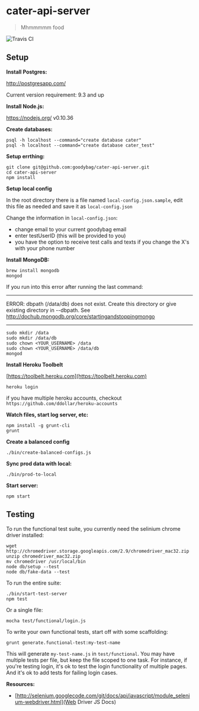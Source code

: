 # cater-api-server

> Mhmmmmm food

![Travis CI](https://magnum.travis-ci.com/goodybag/cater-api-server.svg?token=Y9pCkdx3gqFuzfxv2XR4)

## Setup

__Install Postgres:__

http://postgresapp.com/

Current version requirement: 9.3 and up

__Install Node.js:__

https://nodejs.org/  v0.10.36

__Create databases:__

```
psql -h localhost --command="create database cater"
psql -h localhost --command="create database cater_test"
```

__Setup errthing:__

```
git clone git@github.com:goodybag/cater-api-server.git
cd cater-api-server
npm install
```

__Setup local config__

In the root directory there is a file named `local-config.json.sample`, edit
this file as needed and save it as `local-config.json`

Change the information in `local-config.json`:  
- change email to your current goodybag email  
- enter testUserID (this will be provided to you)  
- you have the option to receive test calls and texts if you change the X's with your phone number 

__Install MongoDB:__

```
brew install mongodb
mongod
```

If you run into this error after running the last command:
********************************************************
 ERROR: dbpath (/data/db) does not exist.
 Create this directory or give existing directory in --dbpath.
 See http://dochub.mongodb.org/core/startingandstoppingmongo
********************************************************
 
 
```
sudo mkdir /data
sudo mkdir /data/db
sudo chown <YOUR_USERNAME> /data
sudo chown <YOUR_USERNAME> /data/db
mongod
```

__Install Heroku Toolbelt__

[https://toolbelt.heroku.com](https://toolbelt.heroku.com)

```
heroku login
```

if you have multiple heroku accounts, checkout `https://github.com/ddollar/heroku-accounts`

__Watch files, start log server, etc:__

```
npm install -g grunt-cli
grunt
```

__Create a balanced config__
```
./bin/create-balanced-configs.js
```

__Sync prod data with local:__

```
./bin/prod-to-local
```

__Start server:__

```
npm start
```

## Testing

To run the functional test suite, you currently need the selinium chrome driver installed:

```
wget http://chromedriver.storage.googleapis.com/2.9/chromedriver_mac32.zip
unzip chromedriver_mac32.zip
mv chromedriver /usr/local/bin
node db/setup --test
node db/fake-data --test
```

To run the entire suite:

```
./bin/start-test-server
npm test
```

Or a single file:

```
mocha test/functional/login.js
```

To write your own functional tests, start off with some scaffolding:

```
grunt generate.functional-test:my-test-name
```

This will generate `my-test-name.js` in `test/functional`. You may have multiple tests per file, but keep the file scoped to one task. For instance, if you're testing login, it's ok to test the login functionality of multiple pages. And it's ok to add tests for failing login cases.

__Resources:__

* [http://selenium.googlecode.com/git/docs/api/javascript/module_selenium-webdriver.html](Web Driver JS Docs)